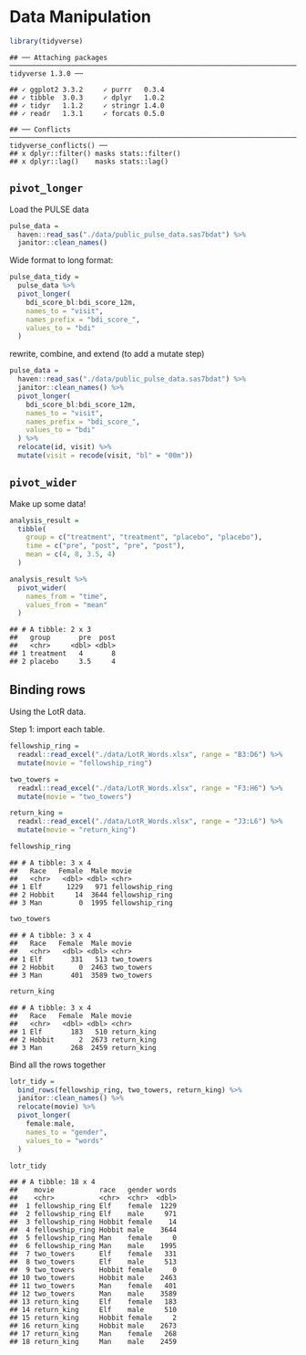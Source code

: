Data Manipulation
================

``` r
library(tidyverse)
```

    ## ── Attaching packages ─────────────────────────────────────────────────────────────────────────── tidyverse 1.3.0 ──

    ## ✓ ggplot2 3.3.2     ✓ purrr   0.3.4
    ## ✓ tibble  3.0.3     ✓ dplyr   1.0.2
    ## ✓ tidyr   1.1.2     ✓ stringr 1.4.0
    ## ✓ readr   1.3.1     ✓ forcats 0.5.0

    ## ── Conflicts ────────────────────────────────────────────────────────────────────────────── tidyverse_conflicts() ──
    ## x dplyr::filter() masks stats::filter()
    ## x dplyr::lag()    masks stats::lag()

## `pivot_longer`

Load the PULSE data

``` r
pulse_data = 
  haven::read_sas("./data/public_pulse_data.sas7bdat") %>% 
  janitor::clean_names()
```

Wide format to long format:

``` r
pulse_data_tidy = 
  pulse_data %>% 
  pivot_longer(
    bdi_score_bl:bdi_score_12m, 
    names_to = "visit",
    names_prefix = "bdi_score_",
    values_to = "bdi"
  )
```

rewrite, combine, and extend (to add a mutate step)

``` r
pulse_data = 
  haven::read_sas("./data/public_pulse_data.sas7bdat") %>% 
  janitor::clean_names() %>% 
  pivot_longer(
    bdi_score_bl:bdi_score_12m, 
    names_to = "visit",
    names_prefix = "bdi_score_",
    values_to = "bdi"
  ) %>% 
  relocate(id, visit) %>% 
  mutate(visit = recode(visit, "bl" = "00m"))
```

## `pivot_wider`

Make up some data\!

``` r
analysis_result = 
  tibble(
    group = c("treatment", "treatment", "placebo", "placebo"),
    time = c("pre", "post", "pre", "post"),
    mean = c(4, 8, 3.5, 4)
  )

analysis_result %>% 
  pivot_wider(
    names_from = "time",
    values_from = "mean"
  )
```

    ## # A tibble: 2 x 3
    ##   group       pre  post
    ##   <chr>     <dbl> <dbl>
    ## 1 treatment   4       8
    ## 2 placebo     3.5     4

## Binding rows

Using the LotR data.

Step 1: import each table.

``` r
fellowship_ring = 
  readxl::read_excel("./data/LotR_Words.xlsx", range = "B3:D6") %>% 
  mutate(movie = "fellowship_ring")

two_towers = 
  readxl::read_excel("./data/LotR_Words.xlsx", range = "F3:H6") %>% 
  mutate(movie = "two_towers")

return_king = 
  readxl::read_excel("./data/LotR_Words.xlsx", range = "J3:L6") %>% 
  mutate(movie = "return_king")

fellowship_ring 
```

    ## # A tibble: 3 x 4
    ##   Race   Female  Male movie          
    ##   <chr>   <dbl> <dbl> <chr>          
    ## 1 Elf      1229   971 fellowship_ring
    ## 2 Hobbit     14  3644 fellowship_ring
    ## 3 Man         0  1995 fellowship_ring

``` r
two_towers
```

    ## # A tibble: 3 x 4
    ##   Race   Female  Male movie     
    ##   <chr>   <dbl> <dbl> <chr>     
    ## 1 Elf       331   513 two_towers
    ## 2 Hobbit      0  2463 two_towers
    ## 3 Man       401  3589 two_towers

``` r
return_king
```

    ## # A tibble: 3 x 4
    ##   Race   Female  Male movie      
    ##   <chr>   <dbl> <dbl> <chr>      
    ## 1 Elf       183   510 return_king
    ## 2 Hobbit      2  2673 return_king
    ## 3 Man       268  2459 return_king

Bind all the rows together

``` r
lotr_tidy = 
  bind_rows(fellowship_ring, two_towers, return_king) %>% 
  janitor::clean_names() %>% 
  relocate(movie) %>% 
  pivot_longer(
    female:male,
    names_to = "gender",
    values_to = "words"
  )

lotr_tidy
```

    ## # A tibble: 18 x 4
    ##    movie           race   gender words
    ##    <chr>           <chr>  <chr>  <dbl>
    ##  1 fellowship_ring Elf    female  1229
    ##  2 fellowship_ring Elf    male     971
    ##  3 fellowship_ring Hobbit female    14
    ##  4 fellowship_ring Hobbit male    3644
    ##  5 fellowship_ring Man    female     0
    ##  6 fellowship_ring Man    male    1995
    ##  7 two_towers      Elf    female   331
    ##  8 two_towers      Elf    male     513
    ##  9 two_towers      Hobbit female     0
    ## 10 two_towers      Hobbit male    2463
    ## 11 two_towers      Man    female   401
    ## 12 two_towers      Man    male    3589
    ## 13 return_king     Elf    female   183
    ## 14 return_king     Elf    male     510
    ## 15 return_king     Hobbit female     2
    ## 16 return_king     Hobbit male    2673
    ## 17 return_king     Man    female   268
    ## 18 return_king     Man    male    2459

